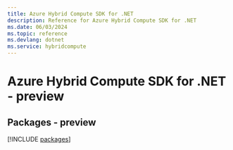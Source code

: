 ```yaml
---
title: Azure Hybrid Compute SDK for .NET
description: Reference for Azure Hybrid Compute SDK for .NET
ms.date: 06/03/2024
ms.topic: reference
ms.devlang: dotnet
ms.service: hybridcompute
---
```

# Azure Hybrid Compute SDK for .NET - preview
## Packages - preview
[!INCLUDE [packages](hybrid-compute-index.md)]